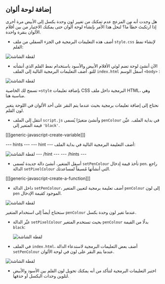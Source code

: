 ## إضافة لوحة ألوان

هل وجدت أنه من المزعج عدم تمكنك من تغيير لون وحدة بكسل إلى الأبيض مرة أخرى إذا ارتكبتَ خطأً ما؟ لنحل هذا الأمر بإنشاء لوحة ألوان حتى يمكنك الاختيار من بين أقلام الألوان بنقرة واحدة.

+ أضف هذه التعليمات البرمجية في الجزء السفلي من ملف `style.css` لإنشاء نمط القلم:

![لقطة الشاشة](images/pixel-art-pen.png)

+ الآن أنشئ لوحة تضم لونَي الأقلام الأبيض والأسود باستخدام نمط القلم الذي أنشأته للتو. أضف التعليمات البرمجية التالية إلى الملف `index.html` أسفل الوسم `<body>` :

![لقطة الشاشة](images/pixel-art-palette.png)

تسمح لك الخاصية `=style` بإضافة تعليمات CSS البرمجية داخل ملف HTML، وهي مناسبة هنا.

نحتاج إلى إضافة تعليمات برمجية بحيث عندما يتم النقر على أحد الألوان في اللوحة يتغير لون القلم.

+ انتقل إلى الملف `script.js` وأنشئ متغيرًا يُسمى `penColour` في بداية الملف. عيِّن قيمة المتغير إلى `'black'`.

[[[generic-javascript-create-variable]]]

\--- hints \--- \--- hint \--- أضف التعليمة البرمجية التالية في بداية الملف:

![لقطة الشاشة](images/pixel-art-pencolour.png) \--- /hint \--- \--- /hints \---

+ أسفل المتغير، أنشئ دالة جديدة تُسمى `setPenColour` تأخذ قيمة إدخال `pen`. راجع الدالة `setPixelColour` التي أنشأتها مُسبقاً لمساعدتك.

[[[generic-javascript-create-a-function]]]

+ داخل الدالة `setPenColour`، أضف تعليمة برمجية لتعيين المتغير `penColour` إلى لون `pen` الموجود كقيمة الإدخال.

![لقطة الشاشة](images/pixel-art-set-pen.png)

ستحتاج أيضاً إلى استخدام المتغير `penColour` عندما تغير لون وحدة بكسل.

+ غيِّر الدالة `setPixelColour` بحيث تستخدم المتغير `penColour` بدلًا من القيمة `black`:
    
    ![لقطة الشاشة](images/pixel-art-use-pen.png)

+ في الملف `index.html`، أضف بعض التعليمات البرمجية لاستدعاء الدالة `setPenColour` عندما يتم النقر على لون في لوحة الألوان.

![لقطة الشاشة](images/pixel-art-palette-onclick.png)

+ اختبر التعليمات البرمجية لتتأكد من أنه يمكنك تحويل لون القلم بين الأسود والأبيض لتلوين وحدات البكسل أو حذفها.